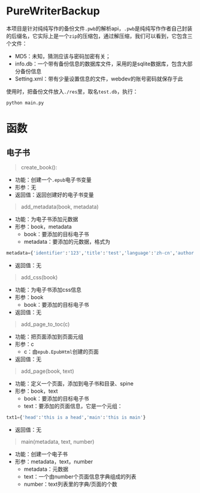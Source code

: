 # PureWriterBackup
本项目是针对纯纯写作的备份文件`.pwb`的解析api，`.pwb`是纯纯写作作者自己封装的后缀名，它实际上是一个`zip`的压缩包，通过解压缩，我们可以看到，它包含三个文件：
- MD5：未知，猜测应该与密码加密有关；
- info.db：一个带有备份信息的数据库文件，采用的是sqlite数据库，包含大部分备份信息
- Setting.xml：带有少量设置信息的文件，webdev的账号密码就保存于此

使用时，把备份文件放入`./res`里，取名`test.db`，执行：
```
python main.py
```

# 函数
## 电子书
>create_book():
- 功能：创建一个`.epub`电子书变量
- 形参：无
- 返回值：返回创建好的电子书变量

> add_metadata(book, metadata)
- 功能：为电子书添加元数据
- 形参：book，metadata
  - book：要添加的目标电子书
  - metadata：要添加的元数据，格式为
```python
metadata={'identifier':'123','title':'test','language':'zh-cn','author':'wtz'}
```
- 返回值：无
> add_css(book)
- 功能：为电子书添加css信息
- 形参：book
  - book：要添加的目标电子书
- 返回值：无
>add_page_to_toc(c)
- 功能：把页面添加到页面元组
- 形参：c
  - c：由`epub.EpubHtml`创建的页面
- 返回值：无

>add_page(book, text)
- 功能：定义一个页面，添加到电子书和目录、spine
- 形参：book，text
  - book：要添加的目标电子书
  - text：要添加的页面信息，它是一个元组：
```python
txt1={'head':'this is a head','main':'this is main'}
```
- 返回值：无
> main(metadata, text, number)
- 功能：创建一个电子书
- 形参：metadata，text，number
  - metadata：元数据
  - text：一个由number个页面信息字典组成的列表
  - number：text列表里的字典/页面的个数